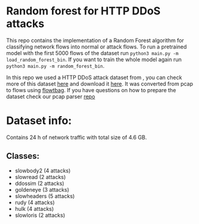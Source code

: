 # Random forest for HTTP DDoS attacks

This repo contains the implementation of a Random Forest algorithm for classifying network flows into normal or attack flows. To run a pretrained model with the first 5000 flows of the dataset run `python3 main.py -m load_random_forest_bin`. If you want to train the whole model again run `python3 main.py -m random_forest_bin`.

In this repo we used a HTTP DDoS attack dataset from , you can check more of this dataset [here](https://www.unb.ca/cic/datasets/dos-dataset.html) and download it [here](http://205.174.165.80/CICDataset/ISCX-SlowDoS-2016/Dataset/). It was converted from pcap to flows using [flowtbag](https://github.com/DanielArndt/flowtbag). If you have questions on how to prepare the dataset check our pcap parser [repo](https://github.com/jatj/pcapParser)

# Dataset info:
Contains 24 h of network traffic with total size of 4.6 GB.

## Classes:
- slowbody2 (4 attacks)
- slowread (2 attacks)
- ddossim (2 attacks)
- goldeneye (3 attacks)
- slowheaders (5 attacks)
- rudy (4 attacks)
- hulk (4 attacks)
- slowloris (2 attacks)
